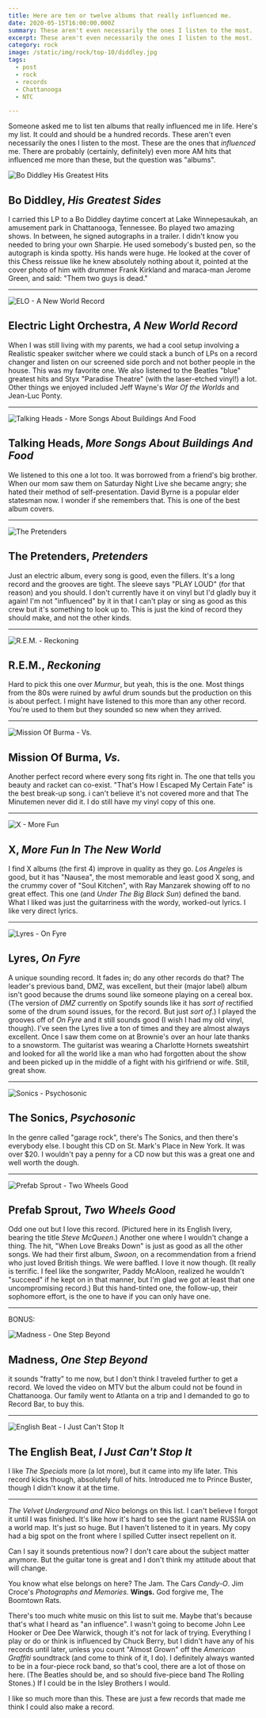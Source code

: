 ```yaml
---
title: Here are ten or twelve albums that really influenced me.
date: 2020-05-15T16:00:00.000Z
summary: These aren't even necessarily the ones I listen to the most.  These are the ones that "influenced" me.
excerpt: These aren't even necessarily the ones I listen to the most.  These are the ones that "influenced" me.
category: rock
image: /static/img/rock/top-10/diddley.jpg
tags:
  - post
  - rock
  - records
  - Chattanooga
  - NTC

---
```


Someone asked me to list ten albums that really influenced me in life. Here's my list. It could and should be a hundred records. These aren't even necessarily the ones I listen to the most. These are the ones that _influenced_ me. There are probably (certainly, definitely) even more AM hits that influenced me more than these, but the question was "albums".


![Bo Diddley His Greatest Hits](/static/img/rock/top-10/diddley.jpg "Bo Diddley His Greatest Hits")

## Bo Diddley, _His Greatest Sides_

I carried this LP to a Bo Diddley daytime concert at Lake Winnepesaukah, an amusement park in Chattanooga, Tennessee.
Bo played two amazing shows. In between, he signed autographs in a trailer. I didn't know you needed to bring your own Sharpie. He used somebody's busted pen, so the autograph is kinda spotty. His hands were huge. He looked at the cover of this Chess reissue like he knew absolutely nothing about it, pointed at the cover photo of him with drummer Frank Kirkland and maraca-man Jerome Green, and said: "Them two guys is dead."

---

![ELO - A New World Record](/static/img/rock/top-10/a-new-world-record.jpg "ELO - A New World Record")

## Electric Light Orchestra, _A New World Record_

When I was still living with my parents, we had a cool setup involving a Realistic speaker switcher where we could stack a bunch of LPs on a record changer and listen on our screened side porch and not bother people in the house. This was my favorite one. We also listened to the Beatles "blue" greatest hits and Styx "Paradise Theatre" (with the laser-etched vinyl!) a lot. Other things we enjoyed included Jeff Wayne's _War Of the Worlds_ and Jean-Luc Ponty.

---

![Talking Heads - More Songs About Buildings And Food](/static/img/rock/top-10/more-songs.jpg "Talking Heads - More Songs About Buildings And Food")

## Talking Heads, _More Songs About Buildings And Food_

We listened to this one a lot too. It was borrowed from a friend's big brother. When our mom saw them on Saturday Night Live she became angry; she hated their method of self-presentation. David Byrne is a popular elder statesman now. I wonder if she remembers that. This is one of the best album covers.

---

![The Pretenders](/static/img/rock/top-10/pretenders.jpg "The Pretenders")

## The Pretenders, _Pretenders_

Just an electric album, every song is good, even the fillers. It's a long record and the grooves are tight. The sleeve says "PLAY LOUD" (for that reason) and you should. I don't currently have it on vinyl but I'd gladly buy it again! I'm not "influenced" by it in that I can't play or sing as good as this crew but it's something to look up to. This is just the kind of record they should make, and not the other kinds.

---

![R.E.M. - Reckoning](/static/img/rock/top-10/rem-reckoning.jpg "R.E.M. - Reckoning")

## R.E.M., _Reckoning_

Hard to pick this one over _Murmur_, but yeah, this is the one. Most things from the 80s were ruined by awful drum sounds but the production on this is about perfect. I might have listened to this more than any other record. You're used to them but they sounded so new when they arrived.

---

![Mission Of Burma - Vs.](/static/img/rock/top-10/mob-vs.jpg "Mission Of Burma - Vs.")

##  Mission Of Burma, _Vs._

Another perfect record where every song fits right in. The one that tells you beauty and racket can co-exist. "That's How I Escaped My Certain Fate" is the best break-up song. i can't believe it's not covered more and that The Minutemen never did it. I do still have my vinyl copy of this one.

---

![X - More Fun](/static/img/rock/top-10/x-more-fun.jpg "X - More Fun")

## X, _More Fun In The New World_

I find X albums (the first 4) improve in quality as they go. _Los Angeles_ is good, but it has "Nausea", the most memorable and least good X song, and the crummy cover of "Soul Kitchen", with Ray Manzarek showing off to no great effect. This one (and _Under The Big Black Sun_) defined the band. What I liked was just the guitarriness with the  wordy, worked-out lyrics. I like very direct lyrics.

---

![Lyres - On Fyre](/static/img/rock/top-10/on-fyre.jpg "Lyres - On Fyre")

## Lyres, _On Fyre_

A unique sounding record. It fades in; do any other records do that? The leader's previous band, DMZ, was excellent, but their (major label) album isn't good because the drums sound like someone playing on a cereal box. (The version of _DMZ_ currently on Spotify sounds like it has _sort of_ rectified some of the drum sound issues, for the record. But just _sort of_.) I played the grooves off of _On Fyre_ and it still sounds good (I wish I had my old vinyl, though). I've seen the Lyres live a ton of times and they are almost always excellent. Once I saw them come on at Brownie's over an hour late thanks to a snowstorm. The guitarist was wearing a Charlotte Hornets sweatshirt and looked for all the world like a man who had forgotten about the show and been picked up in the middle of a fight with his girlfriend or wife. Still, great show.

---

![Sonics - Psychosonic](/static/img/rock/top-10/psychosonic.jpg "Sonics - Psychosonic")

## The Sonics, _Psychosonic_ 

In the genre called "garage rock", there's The Sonics, and then there's everybody else. I bought this CD on St. Mark's Place in New York. It was over $20. I wouldn't pay a penny for a CD now but this was a great one and well worth the dough.

---

![Prefab Sprout - Two Wheels Good](/static/img/rock/top-10/two-wheels-good.jpg "Prefab Sprout - Two Wheels Good")

## Prefab Sprout, _Two Wheels Good_

Odd one out but I love this record. (Pictured here in its English livery, bearing the title _Steve McQueen_.) Another one where I wouldn't change a thing. The hit, "When Love Breaks Down" is just as good as all the other songs. We had their first album, _Swoon_, on a recommendation from a friend who just loved British things. We were baffled. I love it now though. (It really is terrific. I feel like the songwriter, Paddy McAloon, realized he wouldn't "succeed" if he kept on in that manner, but I'm glad we got at least that one uncompromising record.) But this hand-tinted one, the follow-up, their sophomore effort, is the one to have if you can only have one.

---

BONUS:

![Madness - One Step Beyond](/static/img/rock/top-10/one-step-beyond.jpg "Madness - One Step Beyond")

## Madness, _One Step Beyond_

it sounds "fratty" to me now, but I don't think I traveled further to get a record. We loved the video on MTV but the album could not be found in Chattanooga. Our family went to Atlanta on a trip and I demanded to go to Record Bar, to buy this.

---

![English Beat - I Just Can't Stop It](/static/img/rock/top-10/just-cant-stop-it.webp "English Beat - I Just Can't Stop Its")

## The English Beat, _I Just Can't Stop It_

I like _The Specials_ more (a lot more), but it came into my life later. This record kicks though, absolutely full of hits. Introduced me to Prince Buster, though I didn't know it at the time.

---

_The Velvet Underground and Nico_ belongs on this list. I can't believe I forgot it until I was finished. It's like how it's hard to see the giant name RUSSIA on a world map. It's just so huge. But I haven't listened to it in years. My copy had a big spot on the front where I spilled Cutter insect repellent on it.

Can I say it sounds pretentious now? I don't care about the subject matter anymore. But the guitar tone is great and I don't think my attitude about that will change.

You know what else belongs on here? The Jam. The Cars _Candy-O_. Jim Croce's _Photographs and Memories_. **Wings.** God forgive me, The Boomtown Rats.

There's too much white music on this list to suit me. Maybe that's because that's what I heard as "an influence". I wasn't going to become John Lee Hooker or Dee Dee Warwick, though it's not for lack of trying. Everything I play or do or think is influenced by Chuck Berry, but I didn't have any of his records until later, unless you count "Almost Grown" off the _American Graffiti_ soundtrack (and come to think of it, I do). I definitely always wanted to be in a four-piece rock band, so that's cool, there are a lot of those on here. (The Beatles should be, and so should five-piece band The Rolling Stones.) If I could be in the Isley Brothers I would. 

I like so much more than this. These are just a few records that made me think I could also make a record.